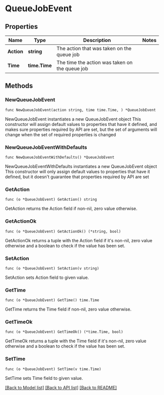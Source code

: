 # QueueJobEvent

## Properties

Name | Type | Description | Notes
------------ | ------------- | ------------- | -------------
**Action** | **string** | The action that was taken on the queue job | 
**Time** | **time.Time** | The time the action was taken on the queue job | 

## Methods

### NewQueueJobEvent

`func NewQueueJobEvent(action string, time time.Time, ) *QueueJobEvent`

NewQueueJobEvent instantiates a new QueueJobEvent object
This constructor will assign default values to properties that have it defined,
and makes sure properties required by API are set, but the set of arguments
will change when the set of required properties is changed

### NewQueueJobEventWithDefaults

`func NewQueueJobEventWithDefaults() *QueueJobEvent`

NewQueueJobEventWithDefaults instantiates a new QueueJobEvent object
This constructor will only assign default values to properties that have it defined,
but it doesn't guarantee that properties required by API are set

### GetAction

`func (o *QueueJobEvent) GetAction() string`

GetAction returns the Action field if non-nil, zero value otherwise.

### GetActionOk

`func (o *QueueJobEvent) GetActionOk() (*string, bool)`

GetActionOk returns a tuple with the Action field if it's non-nil, zero value otherwise
and a boolean to check if the value has been set.

### SetAction

`func (o *QueueJobEvent) SetAction(v string)`

SetAction sets Action field to given value.


### GetTime

`func (o *QueueJobEvent) GetTime() time.Time`

GetTime returns the Time field if non-nil, zero value otherwise.

### GetTimeOk

`func (o *QueueJobEvent) GetTimeOk() (*time.Time, bool)`

GetTimeOk returns a tuple with the Time field if it's non-nil, zero value otherwise
and a boolean to check if the value has been set.

### SetTime

`func (o *QueueJobEvent) SetTime(v time.Time)`

SetTime sets Time field to given value.



[[Back to Model list]](../README.md#documentation-for-models) [[Back to API list]](../README.md#documentation-for-api-endpoints) [[Back to README]](../README.md)


